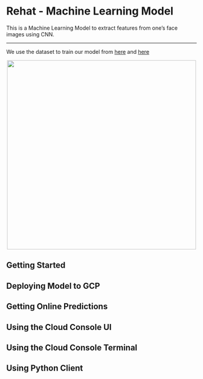 # Rehat - Machine Learning Model

This is a Machine Learning Model to extract features from one’s face images using CNN.

--- 

We use the dataset to train our model from [here](https://susanqq.github.io/UTKFace/) and [here](http://vision.ucsd.edu/content/extended-yale-face-database-b-b) 

<center><img src="img/Illustration.png" width="500px"/></center>

## Getting Started

## Deploying Model to GCP

## Getting Online Predictions

## Using the Cloud Console UI

## Using the Cloud Console Terminal

## Using Python Client
